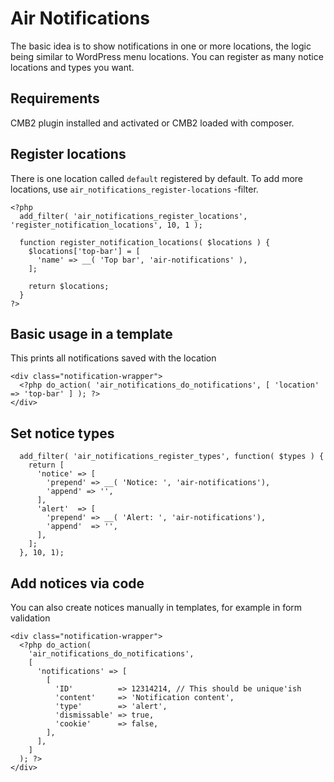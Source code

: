 # Air Notifications

The basic idea is to show notifications in one or more locations, the logic being similar to WordPress menu locations. You can register as many notice locations and types you want.

## Requirements

CMB2 plugin installed and activated or CMB2 loaded with composer.

## Register locations

There is one location called `default` registered by default. To add more locations, use `air_notifications_register-locations` -filter.

```
<?php
  add_filter( 'air_notifications_register_locations', 'register_notification_locations', 10, 1 );

  function register_notification_locations( $locations ) {
    $locations['top-bar'] = [
      'name' => __( 'Top bar', 'air-notifications' ),
    ];
    
    return $locations;
  }
?>
```

## Basic usage in a template

This prints all notifications saved with the location

```
<div class="notification-wrapper">
  <?php do_action( 'air_notifications_do_notifications', [ 'location' => 'top-bar' ] ); ?>
</div>
```

## Set notice types

```
  add_filter( 'air_notifications_register_types', function( $types ) {
    return [
      'notice' => [
        'prepend' => __( 'Notice: ', 'air-notifications'),
        'append' => '',
      ],
      'alert'  => [
        'prepend' => __( 'Alert: ', 'air-notifications'),
        'append'  => '',
      ],
    ];
  }, 10, 1);
```

## Add notices via code

You can also create notices manually in templates, for example in form validation

```
<div class="notification-wrapper">
  <?php do_action(
    'air_notifications_do_notifications',
    [
      'notifications' => [
        [
          'ID'          => 12314214, // This should be unique'ish
          'content'     => 'Notification content',
          'type'        => 'alert',
          'dismissable' => true,
          'cookie'      => false,
        ],
      ],
    ]
  ); ?>
</div>
```
